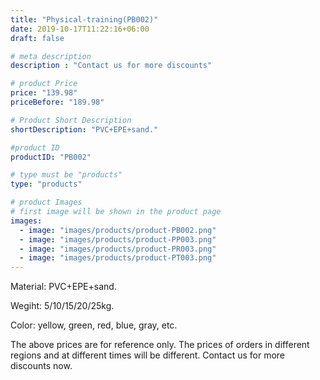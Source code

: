 ```yaml
---
title: "Physical-training(PB002)"
date: 2019-10-17T11:22:16+06:00
draft: false

# meta description
description : "Contact us for more discounts"

# product Price
price: "139.98"
priceBefore: "189.98"

# Product Short Description
shortDescription: "PVC+EPE+sand."

#product ID
productID: "PB002"

# type must be "products"
type: "products"

# product Images
# first image will be shown in the product page
images:
  - image: "images/products/product-PB002.png"
  - image: "images/products/product-PP003.png"
  - image: "images/products/product-PR003.png"
  - image: "images/products/product-PT003.png"
---
```


Material: PVC+EPE+sand.

Wegiht: 5/10/15/20/25kg.

Color: yellow, green, red, blue, gray, etc.

The above prices are for reference only. The prices of orders in different regions and at different times will be different. Contact us for more discounts now. 
